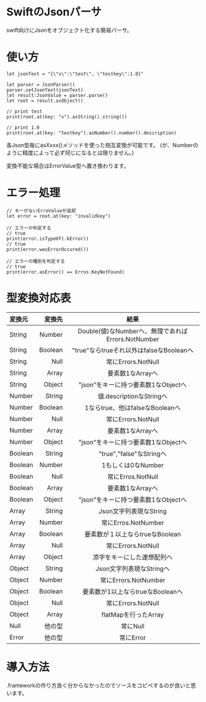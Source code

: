 # SwiftのJsonパーサ
swift向けにJsonをオブジェクト化する簡易パーサ。

# 使い方
``` 使い方
let jsonText = "{\"v\":\"test\", \"testkey\":1.0}"

let parser = JsonParser()
parser.setJsonText(jsonText)
let result:JsonValue = parser.parse()
let root = result.asObject()

// print test
print(root.at(key: "v").asString().string())

// print 1.0
print(root.at(key: "testkey").asNumber().number().description)
```

各Json型毎にasXxxx()メソッドを使った相互変換が可能です。
(が、Numberのように精度によって必ず同じになるとは限りません。)

変換不能な場合はErrorValue型へ置き換わります。

# エラー処理
``` エラー処理
// キーがないErroValueが返却
let error = root.at(key: "invalidkey")

// エラーか判定する
// true
print(error.isTypeOf(.kError))
// true
print(error.wasErrorOccured())

// エラーの種別を判定する
// true
print(error.asError() == Erros.KeyNotFound)
```

# 型変換対応表
| 変換元 | 変換先 | 結果 |
|:-----------|------------:|:------------:|
|String|Number|Double(値)なNumberへ、無理であればErrors.NotNumber|
|String|Boolean|"true"ならtrueそれ以外はfalseなBooleanへ|
|String|Null|常にErrors.NotNull|
|String|Array|要素数1なArrayへ|
|String|Object|"json"をキーに持つ要素数1なObjectへ|
|Number|String|値.descriptionなStringへ|
|Number|Boolean|1ならtrue、他はfalseなBooleanへ|
|Number|Null|常にErrors.NotNull|
|Number|Array|要素数1なArrayへ|
|Number|Object|"json"をキーに持つ要素数1なObjectへ|
|Boolean|String|"true","false"なStringへ|
|Boolean|Number|1もしくは0なNumber|
|Boolean|Null|常にErros.NotNull|
|Boolean|Array|要素数1なArrayへ|
|Boolean|Object|"json"をキーに持つ要素数1なObjectへ|
|Array|String|Json文字列表現なString|
|Array|Number|常にErros.NotNumber|
|Array|Boolean|要素数が１以上ならtrueなBoolean|
|Array|Null|常にErrors.NotNull|
|Array|Object|添字をキーにした連想配列へ|
|Object|String|Json文字列表現なStringへ|
|Object|Number|常にErrors.NotNumber|
|Object|Boolean|要素数が1以上ならtrueなBooleanへ|
|Object|Null|常にErrors.NotNull|
|Object|Array|flatMapを行ったArray|
|Null|他の型|常にNull|
|Error|他の型|常にError|

# 導入方法
.frameworkの作り方良く分からなかったのでソースをコピペするのが良いと思います。
